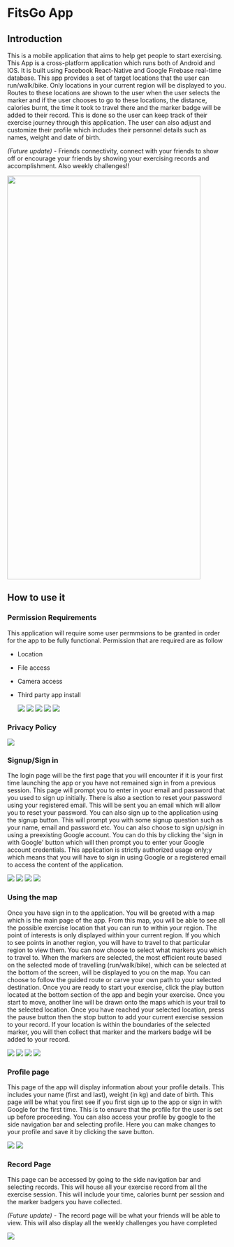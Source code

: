 <link rel="stylesheet" href="/Resources/styles.css">

# FitsGo App

## Introduction
This is a mobile application that aims to help get people to start exercising. This App is a cross-platform application which runs both of Android and IOS. It is built using Facebook React-Native and Google Firebase real-time database. This app provides a set of target locations that the user can run/walk/bike. Only locations in your current region will be displayed to you. Routes to these locations are shown to the user when the user selects the marker and if the user chooses to go to these locations, the distance, calories burnt, the time it took to travel there and the marker badge will be added to their record. This is done so the user can keep track of their exercise journey through this application. The user can also adjust and customize their profile which includes their personnel details such as names, weight and date of birth.

_(Future update) -_ Friends connectivity, connect with your friends to show off or encourage your friends by showing your exercising records and accomplishment. Also weekly challenges!!

<img src='Resources/showcase.gif' width='442' height='922'>

## How to use it

### Permission Requirements
This application will require some user permmsions to be granted in order for the app to be fully functional. Permission that are required are as follow
- Location
- File access
- Camera access
- Third party app install

    <img src='https://github.com/Carthur-P/FitsGo/tree/master/Resources/locationpermit.jpg'>
    <img src='https://github.com/Carthur-P/FitsGo/tree/master/Resources/filespermit.jpg'>
    <img src='https://github.com/Carthur-P/FitsGo/tree/master/Resources/camerapermit.jpg'>
    <img src='https://github.com/Carthur-P/FitsGo/tree/master/Resources/install01.jpg'>
    <img src='https://github.com/Carthur-P/FitsGo/tree/master/Resources/install02.jpg'>

### Privacy Policy
<img src='https://github.com/Carthur-P/FitsGo/tree/master/Resources/privacypolicy.jpg'>
<!-- ![FitsGo](https://github.com/Carthur-P/FitsGo/tree/master/Resources/privacypolicy.jpg) -->

### Signup/Sign in
The login page will be the first page that you will encounter if it is your first time launching the app or you have not remained sign in from a previous session. This page will prompt you to enter in your email and password that you used to sign up initially. There is also a section to reset your password using your registered email. This will be sent you an email which will allow you to reset your password. You can also sign up to the application using the signup button. This will prompt you with some signup question such as your name, email and password etc. You can also choose to sign up/sign in using a preexisting Google account. You can do this by clicking the 'sign in with Google' button which will then prompt you to enter your Google account credentials. This application is strictly authorized usage only;y which means that you will have to sign in using Google or a registered email to access the content of the application. 

<img src='https://github.com/Carthur-P/FitsGo/tree/master/Resources/signin.jpg'>
<img src='https://github.com/Carthur-P/FitsGo/tree/master/Resources/signup.jpg'>
<img src='https://github.com/Carthur-P/FitsGo/tree/master/Resources/resetpwd.jpg'>
<img src='https://github.com/Carthur-P/FitsGo/tree/master/Resources/updatepwd.jpg'>

### Using the map
Once you have sign in to the application. You will be greeted with a map which is the main page of the app. From this map, you will be able to see all the possible exercise location that you can run to within your region. The point of interests is only displayed within your current region. If you which to see points in another region, you will have to travel to that particular region to view them. You can now choose to select what markers you which to travel to. When the markers are selected, the most efficient route based on the selected mode of travelling (run/walk/bike), which can be selected at the bottom of the screen, will be displayed to you on the map. You can choose to follow the guided route or carve your own path to your selected destination. Once you are ready to start your exercise, click the play button located at the bottom section of the app and begin your exercise. Once you start to move, another line will be drawn onto the maps which is your trail to the selected location. Once you have reached your selected location, press the pause button then the stop button to add your current exercise session to your record. If your location is within the boundaries of the selected marker, you will then collect that marker and the markers badge will be added to your record. 

<img src='https://github.com/Carthur-P/FitsGo/tree/master/Resources/mainmap.jpg'>
<img src='https://github.com/Carthur-P/FitsGo/tree/master/Resources/choosebadge.jpg'>
<img src='https://github.com/Carthur-P/FitsGo/tree/master/Resources/workingout.jpg'>
<img src='https://github.com/Carthur-P/FitsGo/tree/master/Resources/pauseworkout.jpg'>

### Profile page
This page of the app will display information about your profile details. This includes your name (first and last), weight (in kg) and date of birth. This page will be what you first see if you first sign up to the app or sign in with Google for the first time. This is to ensure that the profile for the user is set up before proceeding. You can also access your profile by google to the side navigation bar and selecting profile. Here you can make changes to your profile and save it by clicking the save button. 

<img src='https://github.com/Carthur-P/FitsGo/tree/master/Resources/profile.jpg'>
<img src='https://github.com/Carthur-P/FitsGo/tree/master/Resources/editicon.jpg'>

### Record Page
This page can be accessed by going to the side navigation bar and selecting records. This will house all your exercise record from all the exercise session. This will include your time, calories burnt per session and the marker badgers you have collected. 

_(Future update) -_ The record page will be what your friends will be able to view. This will also display all the weekly challenges you have completed 

<img src='https://github.com/Carthur-P/FitsGo/tree/master/Resources/records.jpg'>
